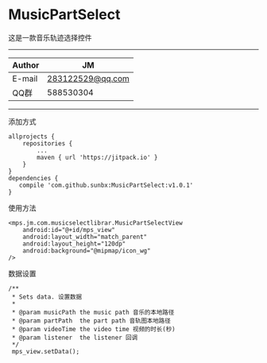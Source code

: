 # MusicPartSelect
这是一款音乐轨迹选择控件
****

|Author|JM|
|---|---
|E-mail|283122529@qq.com
|QQ群|588530304

****

添加方式
    
    allprojects {
	    repositories {
			...
			maven { url 'https://jitpack.io' }
		}
	}
  	dependencies {
	   compile 'com.github.sunbx:MusicPartSelect:v1.0.1'
	}

使用方法

    <mps.jm.com.musicselectlibrar.MusicPartSelectView
        android:id="@+id/mps_view"
        android:layout_width="match_parent"
        android:layout_height="120dp"
        android:background="@mipmap/icon_wg"
    />
    

数据设置

    /**
     * Sets data. 设置数据
     *
     * @param musicPath the music path 音乐的本地路径
     * @param partPath  the part path 音轨图本地路径
     * @param videoTime the video time 视频的时长(秒)
     * @param listener  the listener 回调
     */
     mps_view.setData();
 
